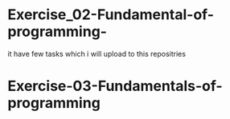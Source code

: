 # Exercise_02-Fundamental-of-programming-
it have few tasks which i will upload to this repositries
# Exercise-03-Fundamentals-of-programming

